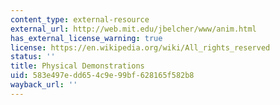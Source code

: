 ```yaml
---
content_type: external-resource
external_url: http://web.mit.edu/jbelcher/www/anim.html
has_external_license_warning: true
license: https://en.wikipedia.org/wiki/All_rights_reserved
status: ''
title: Physical Demonstrations
uid: 583e497e-dd65-4c9e-99bf-628165f582b8
wayback_url: ''
---
```

